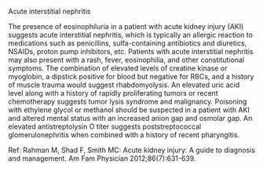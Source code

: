 Acute interstitial nephritis

The presence of eosinophiluria in a patient with acute kidney injury (AKI) suggests acute interstitial nephritis, which is typically an allergic reaction to medications such as penicillins, sulfa-containing antibiotics and diuretics, NSAIDs, proton pump inhibitors, etc. Patients with acute interstitial nephritis may also present with a rash, fever, eosinophilia, and other constitutional symptoms. The combination of elevated levels of creatine kinase or myoglobin, a dipstick positive for blood but negative for RBCs, and a history of muscle trauma would suggest rhabdomyolysis. An elevated uric acid level along with a history of rapidly proliferating tumors or recent chemotherapy suggests tumor lysis syndrome and malignancy. Poisoning with ethylene glycol or methanol should be suspected in a patient with AKI and altered mental status with an increased anion gap and osmolar gap. An elevated antistreptolysin O titer suggests poststreptococcal glomerulonephritis when combined with a history of recent pharyngitis.

Ref: Rahman M, Shad F, Smith MC: Acute kidney injury: A guide to diagnosis and management. Am Fam Physician 2012;86(7):631-639.